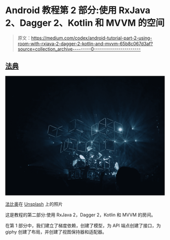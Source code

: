 # Android 教程第 2 部分:使用 RxJava 2、Dagger 2、Kotlin 和 MVVM 的空间

> 原文：<https://medium.com/codex/android-tutorial-part-2-using-room-with-rxjava-2-dagger-2-kotlin-and-mvvm-65b8c067d3af?source=collection_archive---------0----------------------->

## [法典](http://medium.com/codex)

![](img/e37f30d730064dce5e57577a957ed412.png)

[法比奥](https://unsplash.com/@fabioha?utm_source=unsplash&utm_medium=referral&utm_content=creditCopyText)在 [Unsplash](https://unsplash.com/s/photos/database-storage?utm_source=unsplash&utm_medium=referral&utm_content=creditCopyText) 上的照片

这是教程的第二部分:使用 RxJava 2，Dagger 2，Kotlin 和 MVVM 的房间。

在第 1 部分中，我们建立了梯度依赖，创建了模型，为 API 端点创建了接口，为 giphy 创建了布局，并创建了视图保持器和适配器。